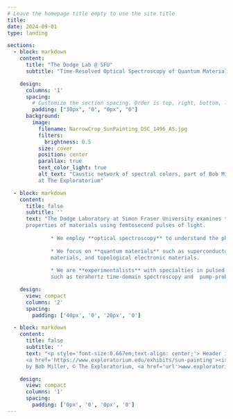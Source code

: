 ```yaml
---
# Leave the homepage title empty to use the site title
title:
date: 2024-09-01
type: landing

sections:
  - block: markdown
    content:
      title: "The Dodge Lab @ SFU"
      subtitle: "Time-Resolved Optical Spectroscopy of Quantum Materials"

    design:
      columns: '1'
      spacing:
        # Customize the section spacing. Order is top, right, bottom, left.
        padding: ["30px", "0", "0px", "0"]
      background:
        image: 
          filename: NarrowCrop_SunPainting_DSC_1496_AS.jpg
          filters:
            brightness: 0.5
          size: cover
          position: center
          parallax: true
          text_color_light: true
          alt_text: "Caustic network of spectral colors, part of Bob Miller's Sun Painting
          at The Exploratorium"

  - block: markdown
    content:
      title: false
      subtitle: ''
      text: "The Dodge Laboratory at Simon Fraser University examines the emergent quantum
      properties of materials using femtosecond pulses of light.
      
              * We employ **optical spectroscopy** to understand the physics of solids.
              
              * We focus on **quantum materials** such as superconductors, magnetic 
              materials, and topological electronic materials.
              
              * We are **experimentalists** with specialties in pulsed laser techniques 
              such as terahertz time-domain spectroscopy and  pump-probe spectroscopy."

    design:
      view: compact
      columns: '2'
      spacing:
        padding: ['40px', '0', '20px', '0']

  - block: markdown
    content:
      title: false
      subtitle: ''
      text: "<p style='font-size:0.667em;text-align: center;'> Header image: 
      <a href='https://www.exploratorium.edu/exhibits/sun-painting'><i>Sun Painting</i></a>, 
      by Bob Miller, © The Exploratorium, <a href='url'>www.exploratorium.edu</a></p>"

    design:
      view: compact
      columns: '1'
      spacing:
        padding: ['0px', '0', '0px', '0']
---
```

